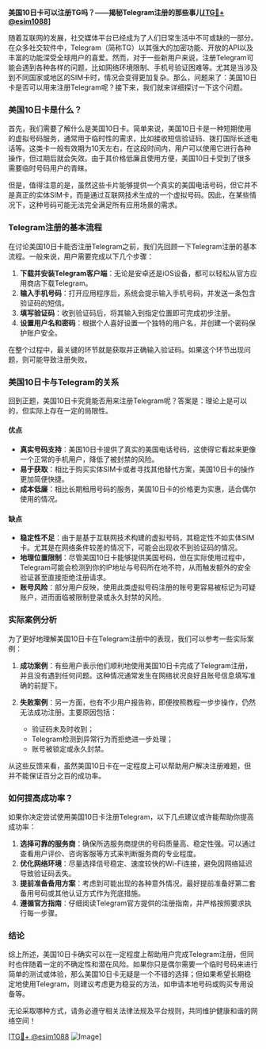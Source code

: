 **美国10日卡可以注册TG吗？——揭秘Telegram注册的那些事儿[[TG💪+ @esim1088](https://t.me/s/esim1088)]**

随着互联网的发展，社交媒体平台已经成为了人们日常生活中不可或缺的一部分。在众多社交软件中，Telegram（简称TG）以其强大的加密功能、开放的API以及丰富的功能深受全球用户的喜爱。然而，对于一些新用户来说，注册Telegram可能会遇到各种各样的问题，比如网络环境限制、手机号验证困难等。尤其是当涉及到不同国家或地区的SIM卡时，情况会变得更加复杂。那么，问题来了：美国10日卡是否可以用来注册Telegram呢？接下来，我们就来详细探讨一下这个问题。

### 美国10日卡是什么？

首先，我们需要了解什么是美国10日卡。简单来说，美国10日卡是一种短期使用的虚拟号码服务，通常用于临时性的需求，比如接收短信验证码、拨打国际长途电话等。这类卡一般有效期为10天左右，在这段时间内，用户可以使用它进行各种操作，但过期后就会失效。由于其价格低廉且使用方便，美国10日卡受到了很多需要临时号码用户的青睐。

但是，值得注意的是，虽然这些卡片能够提供一个真实的美国电话号码，但它并不是真正的实体SIM卡，而是通过互联网技术生成的一个虚拟号码。因此，在某些情况下，这种号码可能无法完全满足所有应用场景的需求。

### Telegram注册的基本流程

在讨论美国10日卡能否注册Telegram之前，我们先回顾一下Telegram注册的基本流程。一般来说，用户需要完成以下几个步骤：

1. **下载并安装Telegram客户端**：无论是安卓还是iOS设备，都可以轻松从官方应用商店下载Telegram。
2. **输入手机号码**：打开应用程序后，系统会提示输入手机号码，并发送一条包含验证码的短信。
3. **填写验证码**：收到验证码后，将其输入到指定位置即可完成初步注册。
4. **设置用户名和密码**：根据个人喜好设置一个独特的用户名，并创建一个密码保护账户安全。

在整个过程中，最关键的环节就是获取并正确输入验证码。如果这个环节出现问题，则可能导致注册失败。

### 美国10日卡与Telegram的关系

回到正题，美国10日卡究竟能否用来注册Telegram呢？答案是：理论上是可以的，但实际上存在一定的局限性。

#### 优点
- **真实号码支持**：美国10日卡提供了真实的美国电话号码，这使得它看起来更像一个正常的手机用户，降低了被封禁的风险。
- **易于获取**：相比于购买实体SIM卡或者寻找其他替代方案，美国10日卡的操作更加简便快捷。
- **成本低廉**：相比长期租用号码的服务，美国10日卡的价格更为实惠，适合偶尔使用的情况。

#### 缺点
- **稳定性不足**：由于是基于互联网技术构建的虚拟号码，其稳定性不如实体SIM卡。尤其是在网络条件较差的情况下，可能会出现收不到验证码的情况。
- **地理位置限制**：尽管美国10日卡能够提供美国号码，但在实际使用过程中，Telegram可能会检测到你的IP地址与号码所在地不符，从而触发额外的安全验证甚至直接拒绝注册请求。
- **账号风险**：部分用户反映，使用此类虚拟号码注册的账号更容易被标记为可疑账户，进而面临被限制登录或永久封禁的风险。

### 实际案例分析

为了更好地理解美国10日卡在Telegram注册中的表现，我们可以参考一些实际案例：

1. **成功案例**：有些用户表示他们顺利地使用美国10日卡完成了Telegram注册，并且没有遇到任何问题。这种情况通常发生在网络状况良好且账号信息填写准确的前提下。
   
2. **失败案例**：另一方面，也有不少用户报告称，即便按照教程一步步操作，仍然无法成功注册。主要原因包括：
   - 验证码未及时收到；
   - Telegram检测到异常行为而拒绝进一步处理；
   - 账号被锁定或永久封禁。

从这些反馈来看，虽然美国10日卡在一定程度上可以帮助用户解决注册难题，但并不能保证百分之百的成功率。

### 如何提高成功率？

如果你决定尝试使用美国10日卡注册Telegram，以下几点建议或许能帮助你提高成功率：

1. **选择可靠的服务商**：确保所选服务商提供的号码质量高、稳定性强。可以通过查看用户评价、咨询客服等方式来判断服务商的专业程度。
2. **优化网络环境**：尽量选择信号稳定、速度较快的Wi-Fi连接，避免因网络延迟导致验证码丢失。
3. **提前准备备用方案**：考虑到可能出现的各种意外情况，最好提前准备好第二套备用号码或其他认证方式作为兜底措施。
4. **遵循官方指南**：仔细阅读Telegram官方提供的注册指南，并严格按照要求执行每一步骤。

### 结论

综上所述，美国10日卡确实可以在一定程度上帮助用户完成Telegram注册，但同时也伴随着一定的不确定性和潜在风险。如果你只是偶尔需要一个临时号码来进行简单的测试或体验，那么美国10日卡无疑是一个不错的选择；但如果希望长期稳定地使用Telegram，则建议考虑更为稳妥的方法，如申请本地号码或购买专用设备等。

无论采取哪种方式，请务必遵守相关法律法规及平台规则，共同维护健康和谐的网络空间！

[[TG💪+ @esim1088](https://t.me/s/esim1088) ![Image](https://i.postimg.cc/4NQfJmqS/Snipaste-2025-05-13-00-14-12.png)]